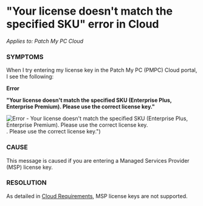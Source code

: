 # "Your license doesn't match the specified SKU" error in Cloud

_Applies to: Patch My PC Cloud_

### SYMPTOMS

When I try entering my license key in the Patch My PC (PMPC) Cloud portal, I see the following:

**Error**

**"Your license doesn't match the specified SKU (Enterprise Plus, Enterprise Premium). Please use the correct license key."**

![Error - Your license doesn&#x27;t match the specified SKU (Enterprise Plus, Enterprise Premium). Please use the correct license key.](../../../_images/image%20%281951%29.png%20"Error%20-%20Your%20license%20doesn&#x27;t%20match%20the%20specified%20SKU%20%28Enterprise%20Plus,%20Enterprise%20Premium). Please use the correct license key.")

### CAUSE

This message is caused if you are entering a Managed Services Provider (MSP) license key.

### RESOLUTION

As detailed in [Cloud Requirements](../../cloud-requirements.md), MSP license keys are not supported.&#x20;
